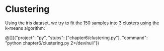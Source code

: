 # Clustering

Using the iris dataset, we try to fit the 150 samples into 3 clusters using
the k-means algorithm:

@[]({"project": "py", "stubs": ["chapter6/clustering.py"], "command": "python chapter6/clustering.py 2>/dev/null"})
